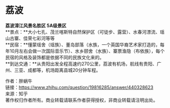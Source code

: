 # 荔波

**荔波漳江风景名胜区 5A级景区**  
**景点：**大小七孔、茂兰喀斯特自然保护区（可徒步、露营）、水春河漂流、瑶山古寨、佳荣七彩河等等  
**民宿：**懂蒙瑶舍（瑶族）、董岛部落（水族，一个英国华裔艺术家打造的，每年10月左右会做一次国际音乐节）、水乡颐舍（水族）、寨票渔隐（布依族），每个民宿的风格及装饰都是依据不同的民族文化来的。  
**到达交通：**从贵阳出发全程高速约270公里，荔波有机场，航线有贵阳、广州、三亚、成都等，机场距离县城20分钟车程。  
  
作者：胖蜗牛  
链接：https://www.zhihu.com/question/19816285/answer/440328623  
来源：知乎  
著作权归作者所有。商业转载请联系作者获得授权，非商业转载请注明出处。

